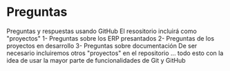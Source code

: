 # Preguntas
Preguntas y respuestas usando GitHub
El resositorio incluirá como "proyectos"
1- Preguntas sobre los ERP presantados
2- Preguntas de los proyectos en desarrollo
3- Preguntas sobre documentación 
De ser necesario incluiremos otros "proyectos" en el repositorio ... todo esto con la idea de usar la mayor parte de funcionalidades de Git y GitHub
